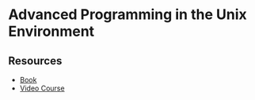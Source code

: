# Advanced Programming in the Unix Environment

## Resources

- [Book](https://www.amazon.de/Programming-Environment-Addison-Wesley-Professional-Computing/dp/0321637739)
- [Video Course](https://www.youtube.com/playlist?list=PL0qfF8MrJ-jxMfirAdxDs9zIiBg2Wug0z)
